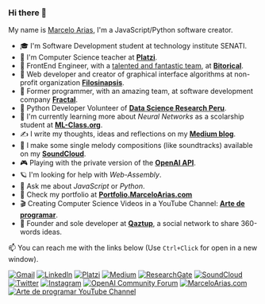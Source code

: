 ### Hi there 👋

My name is [Marcelo Arias](https://marceloarias.com), I'm a JavaScript/Python software creator.

- 🎓 I'm Software Development student at technology institute SENATI.
- 💚 I'm Computer Science teacher at **[Platzi](https://platzi.com/)**.
- 🦄 FrontEnd Engineer, with a [talented and fantastic team](https://www.linkedin.com/company/bitorical/people/), at **[Bitorical](https://www.linkedin.com/company/bitorical/)**.
- 🔬 Web developer and creator of graphical interface algorithms at non-profit organization **[Filosinapsis](https://github.com/Filosinapsis/)**.
- 🤖 Former programmer, with an amazing team, at software development company **[Fractal](https://www.linkedin.com/in/celer-s-a-c-98b270a9/)**.
- 🧠 Python Developer Volunteer of **[Data Science Research Peru](https://www.datascience.pe/)**.
- 🔭 I'm currently learning more about *Neural Networks* as a scolarship student at **[ML-Class.org](http://ml-class.org/)**.
- ✍ I write my thoughts, ideas and reflections on my **[Medium blog](https://medium.com/@360macky)**.
- 🎹 I make some single melody compositions (like soundtracks) available on my **[SoundCloud](https://soundcloud.com/360macky)**.
- 🎮 Playing with the private version of the **[OpenAI API](https://beta.openai.com/)**.
- 🪐 I'm looking for help with *Web-Assembly*.
- 💬 Ask me about *JavaScript* or *Python*.
- 📡 Check my portfolio at **[Portfolio.MarceloArias.com](https://portfolio.marceloarias.com/)**
- 🎬 Creating Computer Science Videos in a YouTube Channel: **[Arte de programar](https://www.youtube.com/ArteDeProgramar)**.
- 🚀 Founder and sole developer at **[Qaztup](https://qaztup.me/)**, a social network to share 360-words ideas.

📫 You can reach me with the links below (Use `Ctrl+Click` for open in a new window).

[![Gmail](https://img.shields.io/badge/-Gmail-D14836?style=for-the-badge&logo=gmail&logoColor=white)](mailto:mail.marcelo.as@gmail.com)
[![LinkedIn](https://img.shields.io/badge/-LinkedIn-0077B5?style=for-the-badge&logo=linkedin&logoColor=white)](https://www.linkedin.com/in/marcelo-arias/)
[![Platzi](https://img.shields.io/badge/-Platzi-98CA3F?style=for-the-badge&logo=platzi&logoColor=white)](https://platzi.com/p/360macky/)
[![Medium](https://img.shields.io/badge/-Medium-FFFFFF?style=for-the-badge&logo=medium&logoColor=black)](https://medium.com/@360macky)
[![ResearchGate](https://img.shields.io/badge/-ResearchGate-00CCBB?style=for-the-badge&logo=researchgate&logoColor=white)](https://www.researchgate.net/profile/Marcelo_Arias6)
[![SoundCloud](https://img.shields.io/badge/-SoundCloud-FF3300?style=for-the-badge&logo=soundcloud&logoColor=white)](https://soundcloud.com/360macky)
[![Twitter](https://img.shields.io/badge/-Twitter-1DA1F2?style=for-the-badge&logo=twitter&logoColor=white)](https://twitter.com/360macky)
[![Instagram](https://img.shields.io/badge/-Instagram-c13584?style=for-the-badge&logo=instagram&logoColor=white)](https://www.instagram.com/360macky/)
[![OpenAI Community Forum](https://img.shields.io/badge/-OpenAI%20Community-412991?style=for-the-badge&logo=openai&logoColor=white)](https://community.openai.com/u/360macky)
[![MarceloArias.com](https://img.shields.io/badge/-MarceloArias.com-425FC7?style=for-the-badge&logo=atom&logoColor=white)](https://www.marceloarias.com/)
[![Arte de programar YouTube Channel](https://img.shields.io/badge/-Arte%20de%20programar-e4002b?style=for-the-badge&logo=youtube&logoColor=white)](https://www.youtube.com/ArteDeProgramar)
